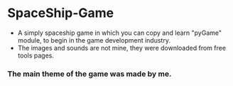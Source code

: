 # SpaceShip-Game
- A simply spaceship game in which you can copy and learn "pyGame" module, to begin in the game development industry.
- The images and sounds are not mine, they were downloaded from free tools pages. 
### The main theme of the game was made by me. 
